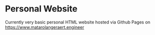 # Personal Website
Currently very basic personal HTML website hosted via Github Pages on https://www.matarolangeraert.engineer
